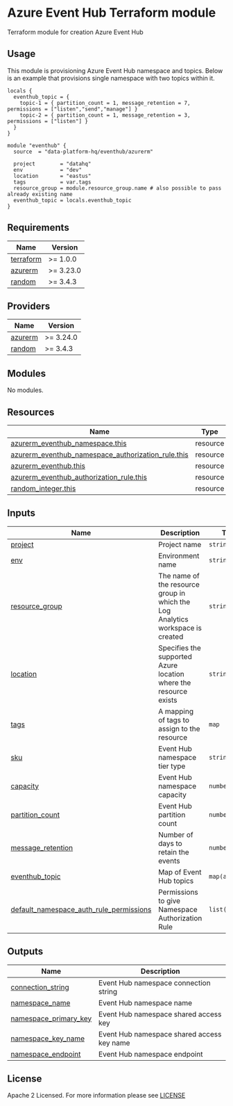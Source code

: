 # Azure Event Hub Terraform module
Terraform module for creation Azure Event Hub

## Usage
This module is provisioning Azure Event Hub namespace and topics. Below is an example that provisions single namespace with two topics within it.
```
locals {
  eventhub_topic = {
    topic-1 = { partition_count = 1, message_retention = 7, permissions = ["listen","send","manage"] }
    topic-2 = { partition_count = 1, message_retention = 3, permissions = ["listen"] }
  }
}

module "eventhub" {
  source  = "data-platform-hq/eventhub/azurerm"

  project        = "datahq"
  env            = "dev"
  location       = "eastus"
  tags           = var.tags
  resource_group = module.resource_group.name # also possible to pass already existing name
  eventhub_topic = locals.eventhub_topic
}
```

<!-- BEGIN_TF_DOCS -->
## Requirements
| Name                                                                      | Version   |
|---------------------------------------------------------------------------|-----------|
| <a name="requirement_terraform"></a> [terraform](#requirement\_terraform) | >= 1.0.0  |
| <a name="requirement_azurerm"></a> [azurerm](#requirement\_azurerm)       | >= 3.23.0 |
| <a name="requirement_random"></a> [random](#requirement\_random)          | >= 3.4.3  |

## Providers

| Name                                                           | Version   |
|----------------------------------------------------------------|-----------|
| <a name="provider_azurerm"></a> [azurerm](#provider\_azurerm)  | >= 3.24.0 |
|  <a name="requirement_random"></a> [random](#provider\_random) | >= 3.4.3  |

## Modules

No modules.

## Resources

| Name                                                                                                                                                                           | Type     |
|--------------------------------------------------------------------------------------------------------------------------------------------------------------------------------|----------|
| [azurerm_eventhub_namespace.this](https://registry.terraform.io/providers/hashicorp/azurerm/latest/docs/resources/eventhub_namespace)                                          | resource |
| [azurerm_eventhub_namespace_authorization_rule.this](https://registry.terraform.io/providers/hashicorp/azurerm/latest/docs/data-sources/eventhub_namespace_authorization_rule) | resource |
| [azurerm_eventhub.this](https://registry.terraform.io/providers/hashicorp/azurerm/latest/docs/resources/eventhub)                                                              | resource |
| [azurerm_eventhub_authorization_rule.this](https://registry.terraform.io/providers/hashicorp/azurerm/latest/docs/resources/eventhub_authorization_rule)                        | resource |
| [random_integer.this](https://registry.terraform.io/providers/hashicorp/random/latest/docs/resources/integer)                                                                  | resource |

## Inputs

| Name                                                                                                                                                            | Description                                                                    | Type            | Default                      | Required |
|-----------------------------------------------------------------------------------------------------------------------------------------------------------------|--------------------------------------------------------------------------------|-----------------|------------------------------|:--------:|
| <a name="input_project"></a> [project](#input\_project)                                                                                                         | Project name                                                                   | `string`        | n/a                          |   yes    |
| <a name="input_env"></a> [env](#input\_env)                                                                                                                     | Environment name                                                               | `string`        | n/a                          |   yes    |
| <a name="input_resource_group"></a> [resource\_group](#input\_resource\_group)                                                                                  | The name of the resource group in which the Log Analytics workspace is created | `string`        | n/a                          |   yes    |
| <a name="input_location"></a> [location](#input\_location)                                                                                                      | Specifies the supported Azure location where the resource exists               | `string`        | n/a                          |   yes    |
| <a name="input_tags"></a> [tags](#input\_tags)                                                                                                                  | A mapping of tags to assign to the resource                                    | `map`           | {}                           |    no    |
| <a name="input_sku"></a> [sku](#input\_sku)                                                                                                                     | Event Hub namespace tier type                                                  | `string`        | "Standard"                   |    no    |
| <a name="input_capacity"></a> [capacity](#input\_capacity)                                                                                                      | Event Hub namespace capacity                                                   | `number`        | 1                            |    no    |
| <a name="input_partition_count"></a> [partition\_count](#input\_partition\_count)                                                                               | Event Hub partition count                                                      | `number`        | 2                            |    no    |
| <a name="input_message_retention"></a> [message\_retention](#input\_message\_retention)                                                                         | Number of days to retain the events                                            | `number`        | 1                            |    no    |
| <a name="input_eventhub_topic"></a> [eventhub\_topic](#input\_eventhub\_topic)                                                                                  | Map of Event Hub topics                                                        | `map(any)`      | {}                           |    no    |
| <a name="input_default_namespace_auth_rule_permissions"></a> [default\_namespace\_auth\_rule\_permissions](#input\_default\_namespace\_auth\_rule\_permissions) | Permissions to give Namespace Authorization Rule                               | `list(string)`  | ["listen", "send", "manage"] |    no    |

## Outputs

| Name                                                                                                    | Description                                |
|---------------------------------------------------------------------------------------------------------|--------------------------------------------|
| <a name="output_connection_string"></a> [connection\_string](#output\_connection\_string)               | Event Hub namespace connection string      |
| <a name="output_namespace_name"></a> [namespace\_name](#output\_namespace\_name)                                                        | Event Hub namespace name                   |
| <a name="output_namespace_primary_key"></a> [namespace\_primary\_key](#output\_namespace\_primary\_key) | Event Hub namespace shared access key      |
| <a name="output_namespace_key_name"></a> [namespace\_key\_name](#output\_namespace\_key\_name)          | Event Hub namespace shared access key name |
| <a name="output_namespace_endpoint"></a> [namespace\_endpoint](#output\_namespace\_endpoint)            | Event Hub namespace endpoint               |
<!-- END_TF_DOCS -->

## License

Apache 2 Licensed. For more information please see [LICENSE](https://github.com/data-platform-hq/terraform-azurerm-mssql-database/blob/main/LICENSE)

